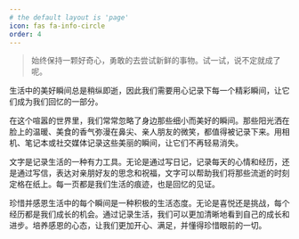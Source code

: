 ```yaml
---
# the default layout is 'page'
icon: fas fa-info-circle
order: 4
---
```


> 始终保持一颗好奇心，勇敢的去尝试新鲜的事物。试一试，说不定就成了呢。

生活中的美好瞬间总是稍纵即逝，因此我们需要用心记录下每一个精彩瞬间，让它们成为我们回忆的一部分。

在这个喧嚣的世界里，我们常常忽略了身边那些细小而美好的瞬间。那些阳光洒在脸上的温暖、美食的香气弥漫在鼻尖、亲人朋友的微笑，都值得被记录下来。用相机、笔记本或社交媒体记录这些美丽的瞬间，让它们不再轻易消失。

文字是记录生活的一种有力工具。无论是通过写日记，记录每天的心情和经历，还是通过写信，表达对亲朋好友的思念和祝福，文字可以帮助我们将那些流逝的时刻定格在纸上。每一页都是我们生活的痕迹，也是回忆的见证。

珍惜并感恩生活中的每个瞬间是一种积极的生活态度。无论是喜悦还是挑战，每个经历都是我们成长的机会。通过记录生活，我们可以更加清晰地看到自己的成长和进步。培养感恩的心态，让我们更加开心、满足，并懂得珍惜眼前的一切。